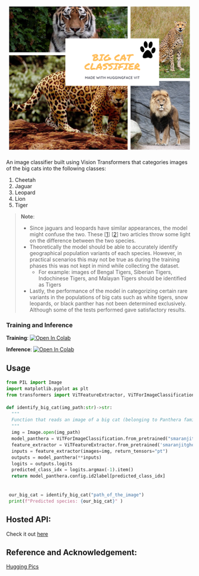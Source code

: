 <p align = "center"><img src = "./assets/banner_img.png"></p>

An image classifier built using Vision Transformers that categories images of the big cats into the following classes:

1. Cheetah
2. Jaguar
3. Leopard
4. Lion
5. Tiger

> **Note**:
>
> - Since jaguars and leopards have similar appearances, the model might confuse the two. These [[1](https://www.nationalgeographic.com/animals/article/animals-big-cats-jaguars-leopards)] [[2](https://safarisafricana.com/jaguar-v-leopard/)] two articles throw some light on the difference between the two species.
> - Theoretically the model should be able to accurately identify geographical population variants of each species. However, in practical scenarios this may not be true as during the training phases this was not kept in mind while collecting the dataset.
>   - For example: images of Bengal Tigers, Siberian Tigers, Indochinese Tigers, and Malayan Tigers should be identified as Tigers
> - Lastly, the performance of the model in categorizing certain rare variants in the populations of big cats such as white tigers, snow leopards, or black panther has not been determined exclusively. Although some of the tests performed gave satisfactory results.

### Training and Inference

**Training**: [![Open In Colab](https://colab.research.google.com/assets/colab-badge.svg)](https://colab.research.google.com/github/smaranjitghose/Big_Cat_Classifier/blob/master/notebooks/Big_Cat_Classifier.ipynb)

**Inference**: [![Open In Colab](https://colab.research.google.com/assets/colab-badge.svg)](https://colab.research.google.com/github/smaranjitghose/Big_Cat_Classifier/blob/master/notebooks/Big_Cat_Classifier_Inference.ipynb)

## Usage

```python
from PIL import Image
import matplotlib.pyplot as plt
from transformers import ViTFeatureExtractor, ViTForImageClassification

def identify_big_cat(img_path:str)->str:
  """
  Function that reads an image of a big cat (belonging to Panthera family) and returns the corresponding species
  """
  img = Image.open(img_path)
  model_panthera = ViTForImageClassification.from_pretrained("smaranjitghose/big-cat-classifier")
  feature_extractor = ViTFeatureExtractor.from_pretrained('smaranjitghose/big-cat-classifier')
  inputs = feature_extractor(images=img, return_tensors="pt")
  outputs = model_panthera(**inputs)
  logits = outputs.logits
  predicted_class_idx = logits.argmax(-1).item()
  return model_panthera.config.id2label[predicted_class_idx]


 our_big_cat = identify_big_cat("path_of_the_image")
 print(f"Predicted species: {our_big_cat}" )
```

## Hosted API:

Check it out [here](https://huggingface.co/smaranjitghose/big-cat-classifier)

## Reference and Acknowledgement:

[Hugging Pics](https://github.com/nateraw/huggingpics)
